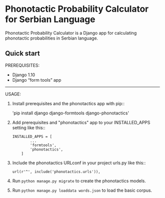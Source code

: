 Phonotactic Probability Calculator for Serbian Language
=====

Phonotactic Probability Calculator is a Django app for calculating phonotactic probabilities in Serbian language.


Quick start
-----------

PREREQUISITES:

- Django 1.10
- Django “form tools” app

-----------

USAGE:

1. Install prerequisites and the phonotactics app with pip::
	
	'pip install django django-formtools django-phonotactics'

2. Add prerequisites and "phonotactics" app to your INSTALLED_APPS setting like this::
	``` 
	INSTALLED_APPS = [
	        ...
	        'formtools',
	        'phonotactics',
	    ]
	```

3. Include the phonotactics URLconf in your project urls.py like this::

    `url(r'^', include('phonotactics.urls')),`

4. Run `python manage.py migrate` to create the phonotactics models.

5. Run `python manage.py loaddata words.json` to load the basic corpus.
